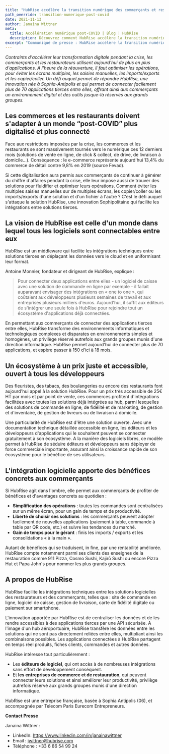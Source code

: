 ```yaml
---
title: "HubRise accélère la transition numérique des commerçants et restaurateurs post-COVID"
path_override: transition-numerique-post-covid
date: 2021-11-13
author: Janaina Wittner
meta:
  title: Accélération numérique post-COVID | Blog | HubRise
  description: Découvrez comment HubRise accélère la transition numérique pour les commerçants et les restaurateurs en ère post-COVID, en simplifiant l'intégration avec plus de 70 applications tierces.
excerpt: "Communiqué de presse : HubRise accélère la transition numérique pour les commerçants et les restaurateurs en ère post-COVID, en simplifiant l'intégration avec plus de 70 applications tierces."
---
```


_Contraints d'accélérer leur transformation digitale pendant la crise, les commerçants et les restaurateurs utilisent aujourd'hui de plus en plus d'applications. A l'heure de la réouverture, il faut optimiser les opérations, pour éviter les écrans multiples, les saisies manuelles, les imports/exports et les copier/coller. Un défi auquel permet de répondre HubRise, une innovation née à Sophia-Antipolis et qui permet de connecter facilement plus de 70 applications tierces entre elles, offrant ainsi aux commerçants un environnement digital et des outils jusque-là réservés aux grands groupes._

## Les commerces et les restaurants doivent s'adapter à un monde “post-COVID” plus digitalisé et plus connecté

Face aux restrictions imposées par la crise, les commerces et les restaurants se sont massivement tournés vers le numérique ces 12 derniers mois (solutions de vente en ligne, de click & collect, de drive, de livraison à domicile…). Conséquence : le e-commerce représente aujourd'hui 13,4% du commerce de détail contre 9,8% en 2019 (source Fevad).

Si cette digitalisation aura permis aux commerçants de continuer à générer du chiffre d'affaires pendant la crise, elle leur impose aussi de trouver des solutions pour fluidifier et optimiser leurs opérations. Comment éviter les multiples saisies manuelles sur de multiples écrans, les copier/coller ou les imports/exports d'une solution et d'un fichier à l'autre ? C'est le défi auquel s'attaque la solution HubRise, une innovation Sophipolitaine qui facilite les intégrations entre solutions tierces.

## La vision de HubRise est celle d'un monde dans lequel tous les logiciels sont connectables entre eux

HubRise est un middleware qui facilite les intégrations techniques entre solutions tierces en déplaçant les données vers le cloud et en uniformisant leur format.

Antoine Monnier, fondateur et dirigeant de HubRise, explique :

> Pour connecter deux applications entre elles - un logiciel de caisse avec une solution de commande en ligne par exemple - il fallait auparavant envisager des intégrations en « one to one », qui coûtaient aux développeurs plusieurs semaines de travail et aux entreprises plusieurs milliers d'euros. Aujourd'hui, il suffit aux éditeurs de s'intégrer une seule fois à HubRise pour rejoindre tout un écosystème d'applications déjà connectées.

En permettant aux commerçants de connecter des applications tierces entre elles, HubRise transforme des environnements informatiques et technologiques complexes et disparates en environnements simples et homogènes, un privilège réservé autrefois aux grands groupes munis d'une direction informatique.
HubRise permet aujourd'hui de connecter plus de 70 applications, et espère passer à 150 d'ici à 18 mois.

## Un écosystème à un prix juste et accessible, ouvert à tous les développeurs

Des fleuristes, des tabacs, des boulangeries ou encore des restaurants font aujourd'hui appel à la solution HubRise. Pour un prix très accessible de 25€ HT par mois et par point de vente, ces commerces profitent d'intégrations facilitées avec toutes les solutions déjà intégrées au hub, parmi lesquelles des solutions de commande en ligne, de fidélité et de marketing, de gestion et d'inventaire, de gestion de livreurs ou de livraison à domicile.

Une particularité de HubRise est d'être une solution ouverte. Avec une documentation technique détaillée accessible en ligne, les éditeurs et les développeurs d'applications qui le souhaitent peuvent se connecter gratuitement à son écosystème. A la manière des logiciels libres, ce modèle permet à HubRise de séduire éditeurs et développeurs sans déployer de force commerciale importante, assurant ainsi la croissance rapide de son écosystème pour le bénéfice de ses utilisateurs.

## L'intégration logicielle apporte des bénéfices concrets aux commerçants

Si HubRise agit dans l'ombre, elle permet aux commerçants de profiter de bénéfices et d'avantages concrets au quotidien :

- **Simplification des opérations** : toutes les commandes sont centralisées sur un même écran, pour un gain de temps et de productivité.
- **Liberté de choisir ses solutions** : les commerçants peuvent adopter facilement de nouvelles applications (paiement à table, commande à table par QR code, etc.) et suivre les tendances du marché.
- **Gain de temps pour le gérant** : finis les imports / exports et les consolidations « à la main ».

Autant de bénéfices qui se traduisent, in fine, par une rentabilité améliorée. HubRise compte notamment parmi ses clients des enseignes de la restauration comme 911 Pizza, Cosmo Sushi, Kajirō Sushi ou encore Pizza Hut et Papa John's pour nommer les plus grands groupes.

## A propos de HubRise

HubRise facilite les intégrations techniques entre les solutions logicielles des restaurateurs et des commerçants, telles que : site de commande en ligne, logiciel de caisse, gestion de livraison, carte de fidélité digitale ou paiement sur smartphone.

L'innovation apportée par HubRise est de centraliser les données et de les rendre accessibles à des applications tierces par une API sécurisée. A l'image d'un hub aéroportuaire, HubRise transfère les données entre les solutions qui ne sont pas directement reliées entre elles, multipliant ainsi les combinaisons possibles. Les applications connectées à HubRise partagent en temps réel produits, fiches clients, commandes et autres données.

HubRise intéresse tout particulièrement :

- Les **éditeurs de logiciel**, qui ont accès à de nombreuses intégrations sans effort de développement conséquent.
- Et **les entreprises de commerce et de restauration**, qui peuvent connecter leurs solutions et ainsi améliorer leur productivité, privilège autrefois réservé aux grands groupes munis d'une direction informatique.

HubRise est une entreprise française, basée à Sophia Antipolis (06), et accompagnée par Telecom Paris Eurecom Entrepreneurs.

**Contact Presse**

Janaina Wittner :

- LinkedIn: https://www.linkedin.com/in/janainawittner
- Email : jwittner@hubrise.com
- Téléphone : +33 6 86 54 99 24

